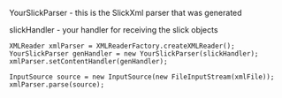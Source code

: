 YourSlickParser - this is the SlickXml parser that was generated

slickHandler - your handler for receiving the slick objects

```
XMLReader xmlParser = XMLReaderFactory.createXMLReader();
YourSlickParser genHandler = new YourSlickParser(slickHandler);
xmlParser.setContentHandler(genHandler);

InputSource source = new InputSource(new FileInputStream(xmlFile));
xmlParser.parse(source);
```